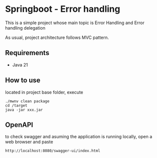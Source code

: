 # Springboot - Error handling

This is a simple project whose main topic is Error Handling and Error handling delegation

As usual, project architecture follows MVC pattern.

## Requirements

* Java 21

## How to use
located in project base folder, execute

```
./mwnv clean package
cd /target
java -jar xxx.jar
```

## OpenAPI

to check swagger and asuming the application is running locally, open a web browser and paste

`http://localhost:8080/swagger-ui/index.html`
